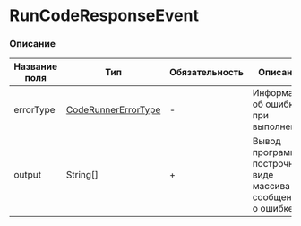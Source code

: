 # RunCodeResponseEvent
### Описание
| Название поля | Тип                                           | Обязательность | Описание                                                        |
|---------------|-----------------------------------------------|----------------|-----------------------------------------------------------------|
| errorType     | [CodeRunnerErrorType](CodeRunnerErrorType.md) | -              | Информация об ошибке при выполнении                             |
| output        | String[]                                      | +              | Вывод программы построчно в виде массива или сообщение о ошибке | 
